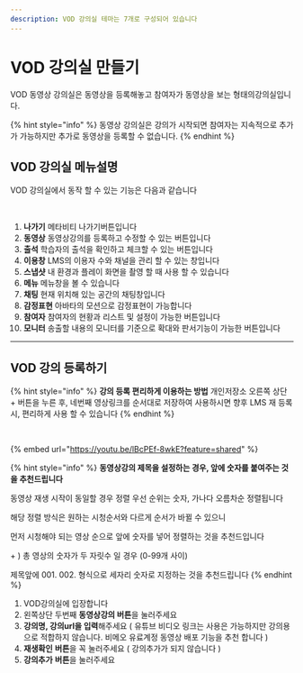 ```yaml
---
description: VOD 강의실 테마는 7개로 구성되어 있습니다
---
```


# VOD 강의실 만들기

VOD 동영상 강의실은 동영상을 등록해놓고 참여자가 동영상을 보는 형태의강의실입니다.

{% hint style="info" %}
동영상 강의실은 강의가 시작되면 참여자는 지속적으로 추가가 가능하지만 추가로 동영상을 등록할 수 없습니다.
{% endhint %}

## VOD 강의실 메뉴설명

VOD 강의실에서 동작 할 수 있는 기능은 다음과 같습니다

<figure><img src="../../../../.gitbook/assets/메뉴얼용2.png" alt=""><figcaption></figcaption></figure>

1. **나가기** 메타비티 나가기버튼입니다
2. **동영상** 동영상강의를 등록하고 수정할 수 있는 버튼입니다
3. **출석** 학습자의 출석을 확인하고 체크할 수 있는 버튼입니다&#x20;
4. **이용창** LMS의 이용자 수와 채널을 관리 할 수 있는 창입니다&#x20;
5. **스냅샷** 내 환경과 플레이 화면을 촬영 할 때 사용 할 수 있습니다
6. **메뉴** 메뉴창을 볼 수 있습니다
7. **채팅** 현재 위치해 있는 공간의 채팅창입니다
8. **감정표현** 아바타의 모션으로 감정표현이 가능합니다
9. **참여자** 참여자의 현황과 리스트 및 설정이 가능한 버튼입니다&#x20;
10. **모니터** 송출할 내용의 모니터를 기준으로 확대와 판서기능이 가능한 버튼입니다



***

## VOD 강의 등록하기

{% hint style="info" %}
**강의 등록 편리하게 이용하는 방법** 개인저장소 오른쪽 상단 + 버튼을 누른 후, 네번째 영상링크를 순서대로 저장하여 사용하시면 향후 LMS 재 등록 시, 편리하게 사용 할 수 있습니다
{% endhint %}

<figure><img src="../../../../.gitbook/assets/스크린샷 2024-01-03 오후 5.47.24.png" alt=""><figcaption></figcaption></figure>

{% embed url="https://youtu.be/lBcPEf-8wkE?feature=shared" %}

{% hint style="info" %}
**동영상강의 제목을 설정하는 경우, 앞에 숫자를 붙여주는 것을 추천드립니다**

동영상 재생 시작이 동일할 경우 정렬 우선 순위는 숫자, 가나다 오름차순 정렬됩니다

해당 정렬 방식은 원하는 시청순서와 다르게 순서가 바뀔 수 있으니&#x20;

먼저 시청해야 되는 영상 순으로 앞에 숫자를 넣어 정렬하는 것을 추천드입니다

\+ ) 총 영상의 숫자가 두 자릿수 일 경우 (0-99개 사이)

제목앞에 001. 002. 형식으로 세자리 숫자로 지정하는 것을 추천드립니다
{% endhint %}

1. VOD강의실에 입장합니다
2. 왼쪽상단 두번째 **동영상강의 버튼**을 눌러주세요
3. **강의명, 강의url을 입력**해주세요 ( 유튜브 비디오 링크는 사용은 가능하지만 강의용으로 적합하지 않습니다. 비메오 유료계정 동영상 배포 기능을 추천 합니다 )
4. **재생확인** **버튼**을 꼭 눌러주세요 ( 강의추가가 되지 않습니다 )&#x20;
5. **강의추가** **버튼**을 눌러주세요&#x20;

